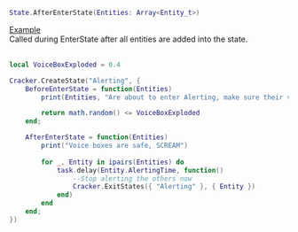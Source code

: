 ```lua
State.AfterEnterState(Entities: Array<Entity_t>)
```
[Example](./Documentation/AfterEnterState.md)<br />
Called during EnterState after all entities are added into the state.
<br /><br />

```lua
local VoiceBoxExploded = 0.4

Cracker.CreateState("Alerting", {
    BeforeEnterState = function(Entities)
        print(Entities, "Are about to enter Alerting, make sure their voice boxes haven't exploded")

        return math.random() <= VoiceBoxExploded
    end;

    AfterEnterState = function(Entities)
        print("Voice boxes are safe, SCREAM")
        
        for _, Entity in ipairs(Entities) do
            task.delay(Entity.AlertingTime, function()
                --Stop alerting the others now
                Cracker.ExitStates({ "Alerting" }, { Entity })
            end)
        end
    end;
})
```